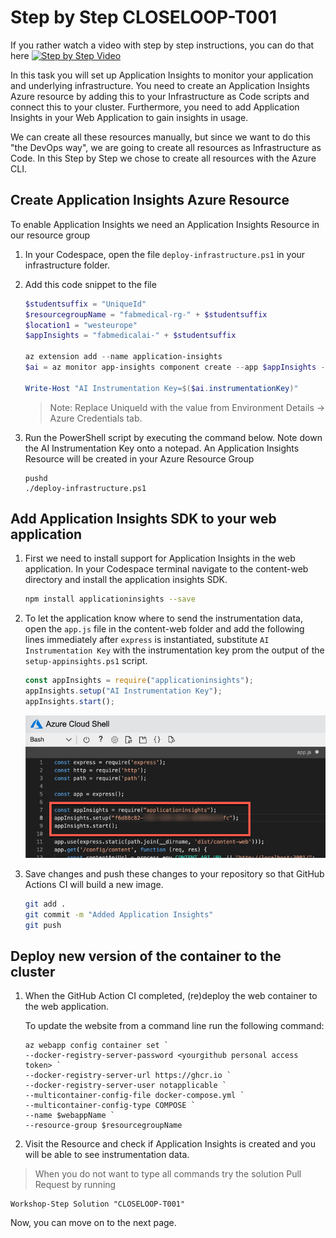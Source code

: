 # Step by Step CLOSELOOP-T001

If you rather watch a video with step by step instructions, you can do that here
[![Step by Step Video](https://img.youtube.com/vi/x7pidn6Uk6I/0.jpg)](https://www.youtube.com/watch?v=x7pidn6Uk6I)

In this task you will set up Application Insights to monitor your application and underlying infrastructure. You need to create an Application Insights Azure resource by adding this to your Infrastructure as Code scripts and connect this to your cluster. Furthermore, you need to add Application Insights in your Web Application to gain insights in usage.

We can create all these resources manually, but since we want to do this "the DevOps way", we are going to create all resources as Infrastructure as Code. In this Step by Step we chose to create all resources with the Azure CLI.

## Create Application Insights Azure Resource

To enable Application Insights we need an Application Insights Resource in our resource group

1. In your Codespace, open the file `deploy-infrastructure.ps1` in your infrastructure folder.

2. Add this code snippet to the file

      ```PowerShell
      $studentsuffix = "UniqueId"
      $resourcegroupName = "fabmedical-rg-" + $studentsuffix
      $location1 = "westeurope"
      $appInsights = "fabmedicalai-" + $studentsuffix

      az extension add --name application-insights
      $ai = az monitor app-insights component create --app $appInsights --location $location1 --kind web -g $resourcegroupName --application-type web --retention-time 120 | ConvertFrom-Json

      Write-Host "AI Instrumentation Key=$($ai.instrumentationKey)"
      ```
   > Note: Replace UniqueId with the value from Environment Details -> Azure Credentials tab.

3. Run the PowerShell script by executing the command below. Note down the AI Instrumentation Key onto a notepad. An Application Insights Resource will be created in your Azure Resource Group

    ```
    pushd
    ./deploy-infrastructure.ps1
    ```

## Add Application Insights SDK to your web application

1. First we need to install support for Application Insights in the web application. In your Codespace terminal navigate to the content-web directory and install the application insights SDK.

   ```bash
   npm install applicationinsights --save
   ```

2. To let the application know where to send the instrumentation data, open the `app.js` file in the content-web folder and add the following lines immediately after `express` is instantiated, substitute `AI Instrumentation Key` with the instrumentation key prom the output of the `setup-appinsights.ps1` script.

   ```javascript
   const appInsights = require("applicationinsights");
   appInsights.setup("AI Instrumentation Key");
   appInsights.start();
   ```

   ![A screenshot of the code editor showing updates in context of the app.js file](https://raw.githubusercontent.com/CloudLabsAI-Azure/AIW-DevOps/main/Assets/hol-2019-10-02_12-33-29.png)

3. Save changes and push these changes to your repository so that GitHub Actions CI will build a new image.

   ```bash
   git add .
   git commit -m "Added Application Insights"
   git push
   ```

## Deploy new version of the container to the cluster

1. When the GitHub Action CI completed, (re)deploy the web container to the web application.

   To update the website from a command line run the following command:
   
   ```
   az webapp config container set `
   --docker-registry-server-password <yourgithub personal access token> `
   --docker-registry-server-url https://ghcr.io `
   --docker-registry-server-user notapplicable `
   --multicontainer-config-file docker-compose.yml `
   --multicontainer-config-type COMPOSE `
   --name $webappName `
   --resource-group $resourcegroupName 
   ```

2. Visit the Resource and check if Application Insights is created and you will be able to see instrumentation data.

> When you do not want to type all commands try the solution Pull Request by running

```
Workshop-Step Solution "CLOSELOOP-T001"
```

Now, you can move on to the next page.


